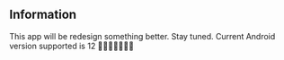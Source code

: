 ## Information

This app will be redesign something better.
Stay tuned.
Current Android version supported is 12
🚧🚧🚧🚧🚧🚧🚧
